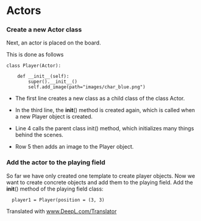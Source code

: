 Actors
=======

### Create a new Actor class

Next, an actor is placed on the board.

This is done as follows


```
class Player(Actor):

    def __init__(self):
        super().__init__()
        self.add_image(path="images/char_blue.png")
```

  * The first line creates a new class as a child class of the class Actor.
  
  * In the third line, the __init__() method is created again,
   which is called when a new Player object is created.
   
  * Line 4 calls the parent class init() method,
   which initializes many things behind the scenes.
   
  * Row 5 then adds an image to the Player object.

### Add the actor to the playing field


  So far we have only created one template to create player objects.
  Now we want to create concrete objects and add them to the playing field.
    Add the __init__() method of the playing field class:

```
  player1 = Player(position = (3, 3)
```



Translated with www.DeepL.com/Translator